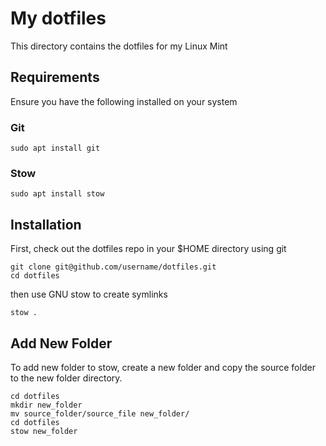 # My dotfiles

This directory contains the dotfiles for my Linux Mint

## Requirements

Ensure you have the following installed on your system

### Git

```
sudo apt install git
```

### Stow

```
sudo apt install stow
```

## Installation

First, check out the dotfiles repo in your $HOME directory using git

```
git clone git@github.com/username/dotfiles.git
cd dotfiles
```

then use GNU stow to create symlinks

```
stow .
```

## Add New Folder

To add new folder to stow, create a new folder and copy the source folder to the new folder directory.

```
cd dotfiles
mkdir new_folder
mv source_folder/source_file new_folder/
cd dotfiles
stow new_folder
```
